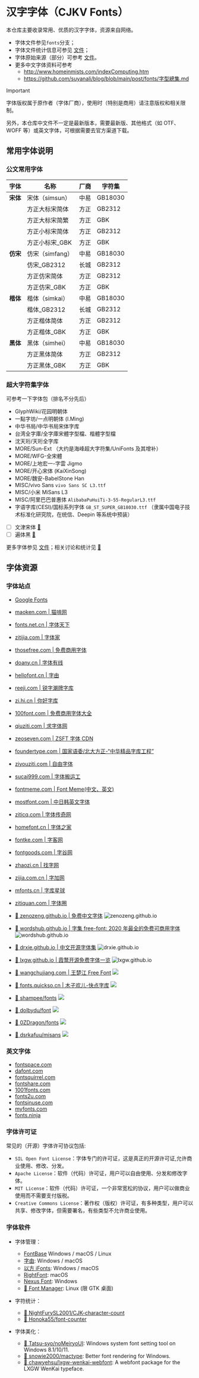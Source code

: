 # 汉字字体（CJKV Fonts）

本仓库主要收录常用、优质的汉字字体，资源来自网络。

- 字体文件参见`fonts`分支；
- 字体文件统计信息可参见 [文件](./stats.tsv)；
- 字体原始来源（部分）可参考 [文件](./sources.tsv)。
- 更多中文字体资料可参考
  - <http://www.homeinmists.com/indexComputing.htm>
  - <https://github.com/suyanali/blog/blob/main/post/fonts/字型總集.md>

> [!IMPORTANT]
>
> 字体版权属于原作者（字体厂商），使用时（特别是商用）请注意版权和相关限制。
>
> 另外，本仓库中文件不一定是最新版本，需要最新版、其他格式（如 OTF、WOFF 等）或英文字体，可根据需要去官方渠道下载。

## 常用字体说明

### 公文常用字体

| 字体     | 名称            | 厂商 | 字符集  |
| -------- | --------------- | ---- | ------- |
| **宋体** | 宋体（simsun）  | 中易 | GB18030 |
|          | 方正大标宋简体  | 方正 | GB2312  |
|          | 方正大标宋简繁  | 方正 | GBK     |
|          | 方正小标宋简体  | 方正 | GB2312  |
|          | 方正小标宋\_GBK | 方正 | GBK     |
| **仿宋** | 仿宋（simfang） | 中易 | GB18030 |
|          | 仿宋\_GB2312    | 长城 | GB2312  |
|          | 方正仿宋简体    | 方正 | GB2312  |
|          | 方正仿宋\_GBK   | 方正 | GBK     |
| **楷体** | 楷体（simkai）  | 中易 | GB18030 |
|          | 楷体\_GB2312    | 长城 | GB2312  |
|          | 方正楷体简体    | 方正 | GB2312  |
|          | 方正楷体\_GBK   | 方正 | GBK     |
| **黑体** | 黑体（simhei）  | 中易 | GB18030 |
|          | 方正黑体简体    | 方正 | GB2312  |
|          | 方正黑体\_GBK   | 方正 | GBK     |

### 超大字符集字体

可参考一下字体包（排名不分先后）

- GlyphWiki/花园明朝体
- 一點字坊/一点明朝体 (I.Ming)
- 中华书局/中华书局宋体字库
- 台湾全字庫/全字庫宋體字型檔、楷體字型檔
- 沈天珩/天珩全字库
- MORE/Sun-Ext （大约是海峰超大字符集/UniFonts 及其增补）
- MORE/WFG-全宋體
- MORE/上地宏一-字雲 Jigmo
- MORE/开心宋体 (KaiXinSong)
- MORE/魏安-BabelStone Han
- MISC/vivo Sans `vivo Sans SC L3.ttf`
- MISC/小米 MiSans L3
- MISC/阿里巴巴普惠体 `AlibabaPuHuiTi-3-55-RegularL3.ttf`
- 字语字库(CESI)/国标系列字体 `GB_ST_SUPER_GB18030.ttf` （隶属中国电子技术标准化研究院，在统信、Deepin 等系统中预装）
- [ ] 文津宋体 [:link:](https://github.com/takushun-wu/WenJinMincho)
- [ ] 遍体黑 [:link:](https://github.com/Fitzgerald-Porthmouth-Koenigsegg/Plangothic_Project)

更多字体参见 [文件](./sources.tsv)；相关讨论和统计见 [:link:](https://github.com/CNMan/UnicodeCJK-WuBi06/issues/17)

## 字体资源

### 字体站点

- [Google Fonts](https://fonts.google.com)
- [maoken.com | 猫啃网](https://www.maoken.com)
- [fonts.net.cn | 字体天下](https://www.fonts.net.cn)
- [zitijia.com | 字体家](https://www.zitijia.com)
- [thosefree.com | 免费商用字体](https://www.thosefree.com/design/fonts)
- [doany.cn | 字体有线](https://font.doany.cn)
- [hellofont.cn | 字由](https://www.hellofont.cn)
- [reeji.com | 锐字潮牌字库](http://www.reeji.com)
- [zi.hi.cn | 你好字库](https://zi.hi.cn)
- [100font.com | 免费商用字体大全](https://www.100font.com)
- [qiuziti.com | 求字体网](https://www.qiuziti.com)
- [zeoseven.com | ZSFT 字体 CDN](https://fonts.zeoseven.com)
- [foundertype.com | 国家语委/北大方正-“中华精品字库工程”](https://fl.foundertype.com/fontimg.html)

- [ziyouziti.com | 自由字体](https://ziyouziti.com)
- [sucai999.com | 字体搬运工](https://font.sucai999.com)
- [fontmeme.com | Font Meme(中文、英文)](https://fontmeme.com/ziti/chinese-fonts/)
- [mostfont.com | 中日韩英文字体](https://www.mostfont.com/zh-cn/font/categories/chinese)
- [ziticq.com | 字体传奇网](https://www.ziticq.com)
- [homefont.cn | 字体之家](https://www.homefont.cn)
- [fontke.com | 字客网](https://www.fontke.com)
- [fontgoods.com | 字谷网](https://www.fontgoods.com)
- [zhaozi.cn | 找字网](https://www.zhaozi.cn)
- [zijia.com.cn | 字加网](https://www.zijia.com.cn)
- [mfonts.cn | 字库星球](https://www.mfonts.cn)
- [zitiquan.com | 字体圈](https://www.zitiquan.com)

- [:link: zenozeng.github.io | 免费中文字体](https://zenozeng.github.io/Free-Chinese-Fonts/) ![zenozeng.github.io](https://img.shields.io/github/last-commit/zenozeng/Free-Chinese-Fonts?style=flat-square)
- [:link: wordshub.github.io | 字集 free-font: 2020 年最全的免费可商用字体](https://wordshub.github.io/free-font/) ![wordshub.github.io](https://img.shields.io/github/last-commit/wordshub/free-font?style=flat-square)
- [:link: drxie.github.io | 中文开源字体集](https://drxie.github.io/OSFCC/) ![drxie.github.io](https://img.shields.io/github/last-commit/DrXie/OSFCC?style=flat-square)
- [:link: lxgw.github.io | 霞鹜开源免费字体一览](https://lxgw.github.io/2021/01/15/Lxgw-Opensource-Chinese-Fonts/) ![lxgw.github.io](https://img.shields.io/github/last-commit/lxgw/lxgw.github.io?style=flat-square&path=_posts/2021-01-15-Lxgw-Opensource-Chinese-Fonts.md)
- [:link: wangchujiang.com | 王楚江 Free Font](https://wangchujiang.com/free-font/) [![](https://img.shields.io/github/last-commit/jaywcjlove/free-font?style=flat-square)](https://github.com/jaywcjlove/free-font)
- [:link: fonts.quickso.cn | 木子欢儿-快点字库](https://fonts.quickso.cn/) [![](https://img.shields.io/github/last-commit/muzihuaner/FreeFonts?style=flat-square)](https://github.com/muzihuaner/FreeFonts)

- [:link: shampee/fonts](https://github.com/shampee/fonts) ![](https://img.shields.io/github/last-commit/shampee/fonts?style=flat-square)
- [:link: dolbydu/font](https://github.com/dolbydu/font) ![](https://img.shields.io/github/last-commit/dolbydu/font?style=flat-square)
- [:link: 0ZDragon/fonts](https://github.com/0ZDragon/fonts) ![](https://img.shields.io/github/last-commit/0ZDragon/fonts?style=flat-square)
- [:link: dsrkafuu/misans](https://github.com/dsrkafuu/misans) ![](https://img.shields.io/github/last-commit/dsrkafuu/misans?style=flat-square)

### 英文字体

- [fontspace.com](https://www.fontspace.com)
- [dafont.com](https://www.dafont.com)
- [fontsquirrel.com](https://www.fontsquirrel.com)
- [fontshare.com](https://www.fontshare.com)
- [1001fonts.com](https://www.1001fonts.com)
- [fonts2u.com](https://fonts2u.com)
- [fontsinuse.com](https://fontsinuse.com)
- [myfonts.com](https://www.myfonts.com)
- [fonts.ninja](https://fonts.ninja/)

### 字体许可证

常见的（开源）字体许可协议包括:

- `SIL Open Font License`：字体专门的许可证，这是真正的开源许可证,允许商业使用、修改、分发。
- `Apache License`：软件（代码）许可证，用户可以自由使用、分发和修改字体。
- `MIT License`：软件（代码）许可证，一个非常宽松的协议，用户可以做商业使用而不需要支付版税。
- `Creative Commons License`：著作权（版权）许可证，有多种类型，用户可以共享、修改字体，但需要署名，有些类型不允许商业使用。

### 字体软件

- 字体管理：

  - [FontBase](https://fontba.se) Windows / macOS / Linux
  - [字由](https://www.hellofont.cn/): Windows / macOS
  - [以方 iFonts](https://www.ifonts.com/): Windows / macOS
  - [RightFont](https://rightfontapp.com): macOS
  - [Nexus Font](https://www.xiles.app/index.html): Windows
  - [:link: Font Manager](https://github.com/FontManager/font-manager): Linux (限 GTK 桌面)

- 字符统计：

  - [:link: NightFurySL2001/CJK-character-count](https://github.com/NightFurySL2001/CJK-character-count)
  - [:link: Honoka55/font-counter](https://github.com/Honoka55/font-counter)

- 字体美化：

  - [:link: Tatsu-syo/noMeiryoUI](https://github.com/Tatsu-syo/noMeiryoUI): Windows system font setting tool on Windows 8.1/10/11.
  - [:link: snowie2000/mactype](https://github.com/snowie2000/mactype): Better font rendering for Windows.
  - [:link: chawyehsu/lxgw-wenkai-webfont](https://github.com/chawyehsu/lxgw-wenkai-webfont): A webfont package for the LXGW WenKai typeface.
